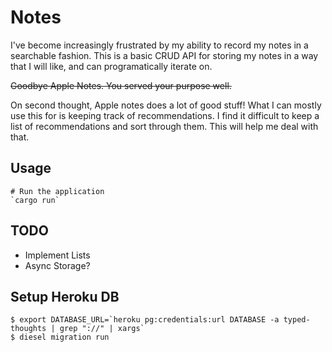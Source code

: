 # Notes
I've become increasingly frustrated by my ability to record my notes in a searchable fashion.
This is a basic CRUD API for storing my notes in a way that I will like, and can programatically iterate on.

~~Goodbye Apple Notes. You served your purpose well.~~

On second thought, Apple notes does a lot of good stuff! What I can mostly use this for is keeping track of recommendations.
I find it difficult to keep a list of recommendations and sort through them. This will help me deal with that.

## Usage
```
# Run the application
`cargo run`
```


## TODO
- Implement Lists
- Async Storage?


## Setup Heroku DB
```
$ export DATABASE_URL=`heroku pg:credentials:url DATABASE -a typed-thoughts | grep "://" | xargs`
$ diesel migration run
```